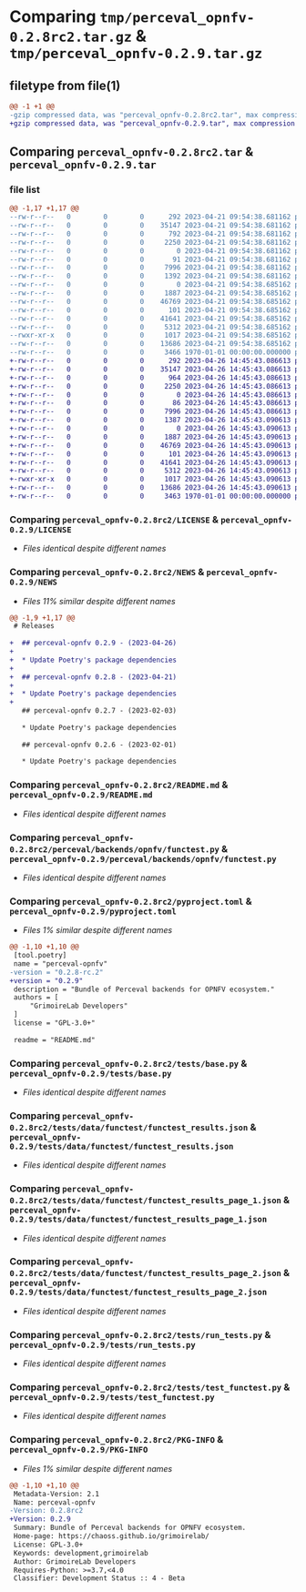 # Comparing `tmp/perceval_opnfv-0.2.8rc2.tar.gz` & `tmp/perceval_opnfv-0.2.9.tar.gz`

## filetype from file(1)

```diff
@@ -1 +1 @@
-gzip compressed data, was "perceval_opnfv-0.2.8rc2.tar", max compression
+gzip compressed data, was "perceval_opnfv-0.2.9.tar", max compression
```

## Comparing `perceval_opnfv-0.2.8rc2.tar` & `perceval_opnfv-0.2.9.tar`

### file list

```diff
@@ -1,17 +1,17 @@
--rw-r--r--   0        0        0      292 2023-04-21 09:54:38.681162 perceval_opnfv-0.2.8rc2/AUTHORS
--rw-r--r--   0        0        0    35147 2023-04-21 09:54:38.681162 perceval_opnfv-0.2.8rc2/LICENSE
--rw-r--r--   0        0        0      792 2023-04-21 09:54:38.681162 perceval_opnfv-0.2.8rc2/NEWS
--rw-r--r--   0        0        0     2250 2023-04-21 09:54:38.681162 perceval_opnfv-0.2.8rc2/README.md
--rw-r--r--   0        0        0        0 2023-04-21 09:54:38.681162 perceval_opnfv-0.2.8rc2/perceval/backends/opnfv/__init__.py
--rw-r--r--   0        0        0       91 2023-04-21 09:54:38.681162 perceval_opnfv-0.2.8rc2/perceval/backends/opnfv/_version.py
--rw-r--r--   0        0        0     7996 2023-04-21 09:54:38.681162 perceval_opnfv-0.2.8rc2/perceval/backends/opnfv/functest.py
--rw-r--r--   0        0        0     1392 2023-04-21 09:54:38.681162 perceval_opnfv-0.2.8rc2/pyproject.toml
--rw-r--r--   0        0        0        0 2023-04-21 09:54:38.685162 perceval_opnfv-0.2.8rc2/tests/__init__.py
--rw-r--r--   0        0        0     1887 2023-04-21 09:54:38.685162 perceval_opnfv-0.2.8rc2/tests/base.py
--rw-r--r--   0        0        0    46769 2023-04-21 09:54:38.685162 perceval_opnfv-0.2.8rc2/tests/data/functest/functest_results.json
--rw-r--r--   0        0        0      101 2023-04-21 09:54:38.685162 perceval_opnfv-0.2.8rc2/tests/data/functest/functest_results_empty.json
--rw-r--r--   0        0        0    41641 2023-04-21 09:54:38.685162 perceval_opnfv-0.2.8rc2/tests/data/functest/functest_results_page_1.json
--rw-r--r--   0        0        0     5312 2023-04-21 09:54:38.685162 perceval_opnfv-0.2.8rc2/tests/data/functest/functest_results_page_2.json
--rwxr-xr-x   0        0        0     1017 2023-04-21 09:54:38.685162 perceval_opnfv-0.2.8rc2/tests/run_tests.py
--rw-r--r--   0        0        0    13686 2023-04-21 09:54:38.685162 perceval_opnfv-0.2.8rc2/tests/test_functest.py
--rw-r--r--   0        0        0     3466 1970-01-01 00:00:00.000000 perceval_opnfv-0.2.8rc2/PKG-INFO
+-rw-r--r--   0        0        0      292 2023-04-26 14:45:43.086613 perceval_opnfv-0.2.9/AUTHORS
+-rw-r--r--   0        0        0    35147 2023-04-26 14:45:43.086613 perceval_opnfv-0.2.9/LICENSE
+-rw-r--r--   0        0        0      964 2023-04-26 14:45:43.086613 perceval_opnfv-0.2.9/NEWS
+-rw-r--r--   0        0        0     2250 2023-04-26 14:45:43.086613 perceval_opnfv-0.2.9/README.md
+-rw-r--r--   0        0        0        0 2023-04-26 14:45:43.086613 perceval_opnfv-0.2.9/perceval/backends/opnfv/__init__.py
+-rw-r--r--   0        0        0       86 2023-04-26 14:45:43.086613 perceval_opnfv-0.2.9/perceval/backends/opnfv/_version.py
+-rw-r--r--   0        0        0     7996 2023-04-26 14:45:43.086613 perceval_opnfv-0.2.9/perceval/backends/opnfv/functest.py
+-rw-r--r--   0        0        0     1387 2023-04-26 14:45:43.090613 perceval_opnfv-0.2.9/pyproject.toml
+-rw-r--r--   0        0        0        0 2023-04-26 14:45:43.090613 perceval_opnfv-0.2.9/tests/__init__.py
+-rw-r--r--   0        0        0     1887 2023-04-26 14:45:43.090613 perceval_opnfv-0.2.9/tests/base.py
+-rw-r--r--   0        0        0    46769 2023-04-26 14:45:43.090613 perceval_opnfv-0.2.9/tests/data/functest/functest_results.json
+-rw-r--r--   0        0        0      101 2023-04-26 14:45:43.090613 perceval_opnfv-0.2.9/tests/data/functest/functest_results_empty.json
+-rw-r--r--   0        0        0    41641 2023-04-26 14:45:43.090613 perceval_opnfv-0.2.9/tests/data/functest/functest_results_page_1.json
+-rw-r--r--   0        0        0     5312 2023-04-26 14:45:43.090613 perceval_opnfv-0.2.9/tests/data/functest/functest_results_page_2.json
+-rwxr-xr-x   0        0        0     1017 2023-04-26 14:45:43.090613 perceval_opnfv-0.2.9/tests/run_tests.py
+-rw-r--r--   0        0        0    13686 2023-04-26 14:45:43.090613 perceval_opnfv-0.2.9/tests/test_functest.py
+-rw-r--r--   0        0        0     3463 1970-01-01 00:00:00.000000 perceval_opnfv-0.2.9/PKG-INFO
```

### Comparing `perceval_opnfv-0.2.8rc2/LICENSE` & `perceval_opnfv-0.2.9/LICENSE`

 * *Files identical despite different names*

### Comparing `perceval_opnfv-0.2.8rc2/NEWS` & `perceval_opnfv-0.2.9/NEWS`

 * *Files 11% similar despite different names*

```diff
@@ -1,9 +1,17 @@
 # Releases
 
+  ## perceval-opnfv 0.2.9 - (2023-04-26)
+  
+  * Update Poetry's package dependencies
+
+  ## perceval-opnfv 0.2.8 - (2023-04-21)
+  
+  * Update Poetry's package dependencies
+
   ## perceval-opnfv 0.2.7 - (2023-02-03)
   
   * Update Poetry's package dependencies
 
   ## perceval-opnfv 0.2.6 - (2023-02-01)
   
   * Update Poetry's package dependencies
```

### Comparing `perceval_opnfv-0.2.8rc2/README.md` & `perceval_opnfv-0.2.9/README.md`

 * *Files identical despite different names*

### Comparing `perceval_opnfv-0.2.8rc2/perceval/backends/opnfv/functest.py` & `perceval_opnfv-0.2.9/perceval/backends/opnfv/functest.py`

 * *Files identical despite different names*

### Comparing `perceval_opnfv-0.2.8rc2/pyproject.toml` & `perceval_opnfv-0.2.9/pyproject.toml`

 * *Files 1% similar despite different names*

```diff
@@ -1,10 +1,10 @@
 [tool.poetry]
 name = "perceval-opnfv"
-version = "0.2.8-rc.2"
+version = "0.2.9"
 description = "Bundle of Perceval backends for OPNFV ecosystem."
 authors = [
     "GrimoireLab Developers"
 ]
 license = "GPL-3.0+"
 
 readme = "README.md"
```

### Comparing `perceval_opnfv-0.2.8rc2/tests/base.py` & `perceval_opnfv-0.2.9/tests/base.py`

 * *Files identical despite different names*

### Comparing `perceval_opnfv-0.2.8rc2/tests/data/functest/functest_results.json` & `perceval_opnfv-0.2.9/tests/data/functest/functest_results.json`

 * *Files identical despite different names*

### Comparing `perceval_opnfv-0.2.8rc2/tests/data/functest/functest_results_page_1.json` & `perceval_opnfv-0.2.9/tests/data/functest/functest_results_page_1.json`

 * *Files identical despite different names*

### Comparing `perceval_opnfv-0.2.8rc2/tests/data/functest/functest_results_page_2.json` & `perceval_opnfv-0.2.9/tests/data/functest/functest_results_page_2.json`

 * *Files identical despite different names*

### Comparing `perceval_opnfv-0.2.8rc2/tests/run_tests.py` & `perceval_opnfv-0.2.9/tests/run_tests.py`

 * *Files identical despite different names*

### Comparing `perceval_opnfv-0.2.8rc2/tests/test_functest.py` & `perceval_opnfv-0.2.9/tests/test_functest.py`

 * *Files identical despite different names*

### Comparing `perceval_opnfv-0.2.8rc2/PKG-INFO` & `perceval_opnfv-0.2.9/PKG-INFO`

 * *Files 1% similar despite different names*

```diff
@@ -1,10 +1,10 @@
 Metadata-Version: 2.1
 Name: perceval-opnfv
-Version: 0.2.8rc2
+Version: 0.2.9
 Summary: Bundle of Perceval backends for OPNFV ecosystem.
 Home-page: https://chaoss.github.io/grimoirelab/
 License: GPL-3.0+
 Keywords: development,grimoirelab
 Author: GrimoireLab Developers
 Requires-Python: >=3.7,<4.0
 Classifier: Development Status :: 4 - Beta
```

